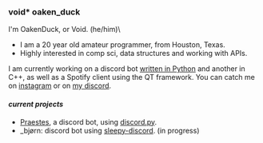 ### void* oaken_duck
I'm OakenDuck, or Void. (he/him)\

* I am a 20 year old amateur programmer, from Houston, Texas.
* Highly interested in comp sci, data structures and working with APIs.

I am currently working on a discord bot [written in Python](https://discord.com/voidoakenduck/Praestes) and another in C++, as well as a Spotify client using the QT framework. You can catch me on [instagram](https://instagram.com/void_ptr_?igshid=fu3o42p0rni1) or on [my discord](https://discord.gg/5d7BzA6pWa).

#### *current projects*
* [Praestes](https://discord.com/voidoakenduck/Praestes), a discord bot, using [discord.py](https://github.com/Rapptz/discord.py).
* \_bjørn: discord bot using [sleepy-discord](https://github.com/yourWaifu/sleepy-discord). (in progress)
